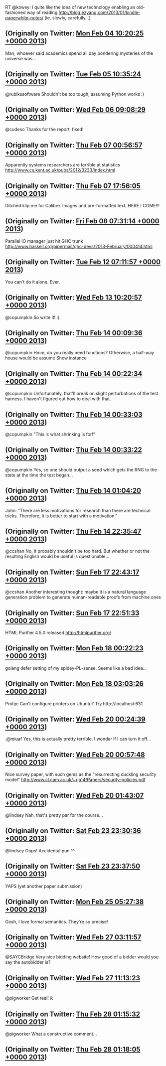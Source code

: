 RT @kowey: I quite like the idea of new technology enabling an old-fashioned way of reading http://blog.ezyang.com/2013/01/kindle-paperwhite-notes/ (ie. slowly, carefully…)

(Originally on Twitter: [Mon Feb 04 10:20:25 +0000 2013](https://twitter.com/ezyang/status/298375450344947713))
----
Man, whoever said academics spend all day pondering mysteries of the universe was...

(Originally on Twitter: [Tue Feb 05 10:35:24 +0000 2013](https://twitter.com/ezyang/status/298741610198474752))
----
@rubikssoftware Shouldn't be too tough, assuming Python works :)

(Originally on Twitter: [Wed Feb 06 09:08:29 +0000 2013](https://twitter.com/ezyang/status/299082124349284353))
----
@cudeso Thanks for the report, fixed!

(Originally on Twitter: [Thu Feb 07 00:56:57 +0000 2013](https://twitter.com/ezyang/status/299320812907929603))
----
Apparently systems researchers are terrible at statistics http://www.cs.kent.ac.uk/pubs/2012/3233/index.html

(Originally on Twitter: [Thu Feb 07 17:56:05 +0000 2013](https://twitter.com/ezyang/status/299577287446237184))
----
Ditched klip.me for Calibre. Images and pre-formatted text, HERE I COME!!!

(Originally on Twitter: [Fri Feb 08 07:31:14 +0000 2013](https://twitter.com/ezyang/status/299782424706023425))
----
Parallel IO manager just hit GHC trunk http://www.haskell.org/pipermail/ghc-devs/2013-February/000414.html

(Originally on Twitter: [Tue Feb 12 07:11:57 +0000 2013](https://twitter.com/ezyang/status/301227125254537217))
----
You can't do it alone. Ever.

(Originally on Twitter: [Wed Feb 13 10:20:57 +0000 2013](https://twitter.com/ezyang/status/301637074858164224))
----
@copumpkin So write it! :)

(Originally on Twitter: [Thu Feb 14 00:09:36 +0000 2013](https://twitter.com/ezyang/status/301845611370655744))
----
@copumpkin Hmm, do you really need functions? Otherwise, a half-way house would be assume Show instance

(Originally on Twitter: [Thu Feb 14 00:22:34 +0000 2013](https://twitter.com/ezyang/status/301848873826148352))
----
@copumpkin Unfortunately, that'll break on slight perturbations of the test harness. I haven't figured out how to deal with that.

(Originally on Twitter: [Thu Feb 14 00:33:03 +0000 2013](https://twitter.com/ezyang/status/301851515088424960))
----
@copumpkin "This is what shrinking is for!"

(Originally on Twitter: [Thu Feb 14 00:33:22 +0000 2013](https://twitter.com/ezyang/status/301851594440450048))
----
@copumpkin Yes, so one should output a seed which gets the RNG to the state at the time the test began...

(Originally on Twitter: [Thu Feb 14 01:04:20 +0000 2013](https://twitter.com/ezyang/status/301859383820840961))
----
John: "There are less motivations for research than there are technical tricks. Therefore, it is better to start with a motivation."

(Originally on Twitter: [Thu Feb 14 22:35:47 +0000 2013](https://twitter.com/ezyang/status/302184389767471105))
----
@ccshan No, it probably shouldn't be too hard. But whether or not the resulting English would be useful is questionable...

(Originally on Twitter: [Sun Feb 17 22:43:17 +0000 2013](https://twitter.com/ezyang/status/303273440872374273))
----
@ccshan Another interesting thought: maybe it is a natural language generation problem to generate human-readable proofs from machine ones

(Originally on Twitter: [Sun Feb 17 22:51:33 +0000 2013](https://twitter.com/ezyang/status/303275522287366144))
----
HTML Purifier 4.5.0 released http://htmlpurifier.org/

(Originally on Twitter: [Mon Feb 18 00:22:23 +0000 2013](https://twitter.com/ezyang/status/303298379025367040))
----
golang defer setting of my spidey-PL-sense. Seems like a bad idea...

(Originally on Twitter: [Mon Feb 18 03:03:26 +0000 2013](https://twitter.com/ezyang/status/303338911156019201))
----
Protip: Can't configure printers on Ubuntu? Try http://localhost:631

(Originally on Twitter: [Wed Feb 20 00:24:39 +0000 2013](https://twitter.com/ezyang/status/304023727593639936))
----
.@miuaf Yes, this is actually pretty terrible. I wonder if I can turn it off...

(Originally on Twitter: [Wed Feb 20 00:57:48 +0000 2013](https://twitter.com/ezyang/status/304032067090530304))
----
Nice survey paper, with such gems as the "resurrecting duckling security model" http://www.cl.cam.ac.uk/~rja14/Papers/security-policies.pdf

(Originally on Twitter: [Wed Feb 20 01:43:07 +0000 2013](https://twitter.com/ezyang/status/304043472615256064))
----
@lindsey Nah, that's pretty par for the course...

(Originally on Twitter: [Sat Feb 23 23:30:36 +0000 2013](https://twitter.com/ezyang/status/305459673602076672))
----
@lindsey Oops! Accidental pun ^^

(Originally on Twitter: [Sat Feb 23 23:37:50 +0000 2013](https://twitter.com/ezyang/status/305461496442388480))
----
YAPS (yet another paper submission)

(Originally on Twitter: [Mon Feb 25 05:27:38 +0000 2013](https://twitter.com/ezyang/status/305911914012221440))
----
Gosh, I love formal semantics. They're so precise!

(Originally on Twitter: [Wed Feb 27 03:11:57 +0000 2013](https://twitter.com/ezyang/status/306602541783867392))
----
@SAYCBridge Very nice bidding website! How good of a bidder would you say the autobidder is?

(Originally on Twitter: [Wed Feb 27 11:13:23 +0000 2013](https://twitter.com/ezyang/status/306723701045460992))
----
@pigworker Get real! ℝ

(Originally on Twitter: [Thu Feb 28 01:15:32 +0000 2013](https://twitter.com/ezyang/status/306935636106047488))
----
@pigworker What a constructive comment...

(Originally on Twitter: [Thu Feb 28 01:18:05 +0000 2013](https://twitter.com/ezyang/status/306936275460575232))
----
